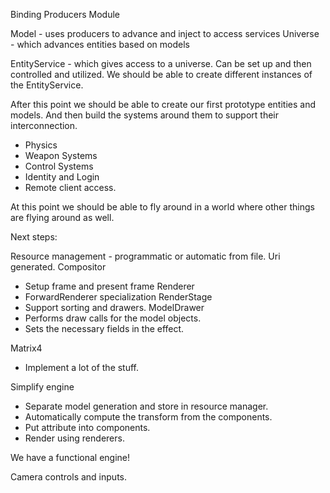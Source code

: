 Binding
Producers
Module

Model - uses producers to advance and inject to access services
Universe - which advances entities based on models

EntityService - which gives access to a universe. Can be set up and then controlled and utilized.
	We should be able to create different instances of the EntityService.

After this point we should be able to create our first prototype entities and models. And then
build the systems around them to support their interconnection.

- Physics
- Weapon Systems
- Control Systems
- Identity and Login
- Remote client access.

At this point we should be able to fly around in a world where other things are flying around as
well.

Next steps:

Resource management - programmatic or automatic from file. Uri generated.
Compositor
- Setup frame and present frame
Renderer
- ForwardRenderer specialization
RenderStage
- Support sorting and drawers.
ModelDrawer
- Performs draw calls for the model objects.
- Sets the necessary fields in the effect.

Matrix4
- Implement a lot of the stuff.

Simplify engine
- Separate model generation and store in resource manager.
- Automatically compute the transform from the components.
- Put attribute into components.
- Render using renderers.

We have a functional engine!

Camera controls and inputs.